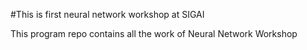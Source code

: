 #This is first neural network workshop at SIGAI 

This program repo contains all the work of Neural Network Workshop
